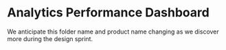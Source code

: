 # Analytics Performance Dashboard
We anticipate this folder name and product name changing as we discover more during the design sprint.
